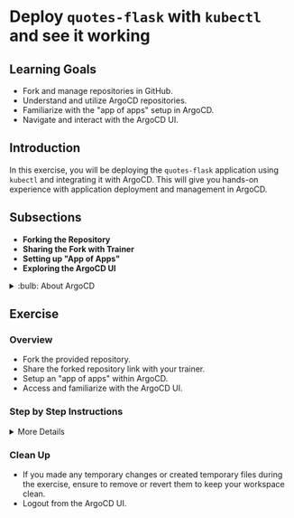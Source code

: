 # Deploy `quotes-flask` with `kubectl` and see it working

## Learning Goals

- Fork and manage repositories in GitHub.
- Understand and utilize ArgoCD repositories.
- Familiarize with the "app of apps" setup in ArgoCD.
- Navigate and interact with the ArgoCD UI.

## Introduction

In this exercise, you will be deploying the `quotes-flask` application using `kubectl` and integrating it with ArgoCD. This will give you hands-on experience with application deployment and management in ArgoCD.

## Subsections

- **Forking the Repository**
- **Sharing the Fork with Trainer**
- **Setting up "App of Apps"**
- **Exploring the ArgoCD UI**

<details>
<summary>:bulb: About ArgoCD</summary>

ArgoCD is a declarative, GitOps continuous delivery tool for Kubernetes. It facilitates the management and deployment of applications within Kubernetes using Git repositories as the source of truth for defining the desired application state.

</details>

## Exercise

### Overview

- Fork the provided repository.
- Share the forked repository link with your trainer.
- Setup an "app of apps" within ArgoCD.
- Access and familiarize with the ArgoCD UI.

### Step by Step Instructions

<details>
<summary>More Details</summary>

**Forking the Repository**

- Navigate to the provided GitHub repository URL.
- In the top-right corner of the page, click on the `Fork` button. This creates a personal copy of the repository on your GitHub account.
- Copy the URL of your forked repository.

> :bulb: The forked repository acts as your personal workspace where you can make changes without affecting the original project.

**Sharing the Fork with Trainer**

- Send the URL of your forked repository to your trainer using the preferred communication method.
  
> :bulb: The trainer will use this link to integrate your repository with ArgoCD.

**Setting up "App of Apps"**

- Familiarize yourself with the concept of ArgoCD's "app of apps" [here](<Insert Link to Documentation or Resource>).
- Navigate to your forked repository.
- Create or modify the necessary YAML files to represent an "app of apps" setup.
  
> :bulb: This step involves creating an `Application` resource for each trainee and pointing to the correct URL.

**Exploring the ArgoCD UI**

- Open a browser and navigate to the provided ArgoCD instance URL.
- Log in using the provided credentials.
- Click on your application to see its details and status.

> :bulb: The ArgoCD UI provides a visual representation of your deployments and their current states.

</details>

### Clean Up

- If you made any temporary changes or created temporary files during the exercise, ensure to remove or revert them to keep your workspace clean.
- Logout from the ArgoCD UI.

